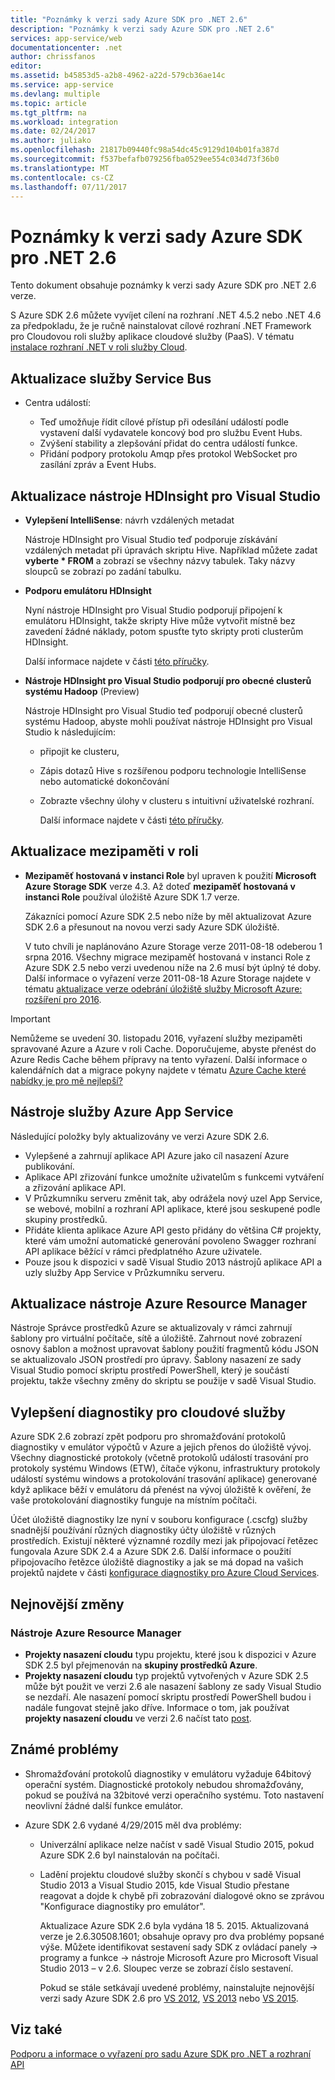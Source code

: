 ```yaml
---
title: "Poznámky k verzi sady Azure SDK pro .NET 2.6"
description: "Poznámky k verzi sady Azure SDK pro .NET 2.6"
services: app-service/web
documentationcenter: .net
author: chrissfanos
editor: 
ms.assetid: b45853d5-a2b8-4962-a22d-579cb36ae14c
ms.service: app-service
ms.devlang: multiple
ms.topic: article
ms.tgt_pltfrm: na
ms.workload: integration
ms.date: 02/24/2017
ms.author: juliako
ms.openlocfilehash: 21817b09440fc98a54dc45c9129d104b01fa387d
ms.sourcegitcommit: f537befafb079256fba0529ee554c034d73f36b0
ms.translationtype: MT
ms.contentlocale: cs-CZ
ms.lasthandoff: 07/11/2017
---
```

# <a name="azure-sdk-for-net-26-release-notes"></a>Poznámky k verzi sady Azure SDK pro .NET 2.6
Tento dokument obsahuje poznámky k verzi sady Azure SDK pro .NET 2.6 verze. 

S Azure SDK 2.6 můžete vyvíjet cílení na rozhraní .NET 4.5.2 nebo .NET 4.6 za předpokladu, že je ručně nainstalovat cílové rozhraní .NET Framework pro Cloudovou roli služby aplikace cloudové služby (PaaS). V tématu [instalace rozhraní .NET v roli služby Cloud](http://go.microsoft.com/fwlink/?LinkID=309796).

## <a name="service-bus-updates"></a>Aktualizace služby Service Bus
* Centra událostí: 
  
  * Teď umožňuje řídit cílové přístup při odesílání událostí podle vystavení další vydavatele koncový bod pro službu Event Hubs.
  * Zvýšení stability a zlepšování přidat do centra událostí funkce.
  * Přidání podpory protokolu Amqp přes protokol WebSocket pro zasílání zpráv a Event Hubs.

## <a name="hdinsight-tools-for-visual-studio-updates"></a>Aktualizace nástroje HDInsight pro Visual Studio
* **Vylepšení IntelliSense**: návrh vzdálených metadat
  
    Nástroje HDInsight pro Visual Studio teď podporuje získávání vzdálených metadat při úpravách skriptu Hive. Například můžete zadat **vyberte * FROM** a zobrazí se všechny názvy tabulek. Taky názvy sloupců se zobrazí po zadání tabulku.
* **Podporu emulátoru HDInsight**
  
    Nyní nástroje HDInsight pro Visual Studio podporují připojení k emulátoru HDInsight, takže skripty Hive může vytvořit místně bez zavedení žádné náklady, potom spusťte tyto skripty proti clusterům HDInsight. 
  
    Další informace najdete v části [této příručky](http://go.microsoft.com/fwlink/?LinkID=529540&clcid=0x409).
* **Nástroje HDInsight pro Visual Studio podporují pro obecné clusterů systému Hadoop** (Preview)
  
    Nástroje HDInsight pro Visual Studio teď podporují obecné clusterů systému Hadoop, abyste mohli používat nástroje HDInsight pro Visual Studio k následujícím:
  
  * připojit ke clusteru, 
  * Zápis dotazů Hive s rozšířenou podporu technologie IntelliSense nebo automatické dokončování 
  * Zobrazte všechny úlohy v clusteru s intuitivní uživatelské rozhraní. 
    
    Další informace najdete v části [této příručky](http://go.microsoft.com/fwlink/?LinkID=529540&clcid=0x409).

## <a name="in-role-cache-updates"></a>Aktualizace mezipaměti v roli
* **Mezipaměť hostovaná v instanci Role** byl upraven k použití **Microsoft Azure Storage SDK** verze 4.3. Až doteď **mezipaměť hostovaná v instanci Role** používal úložiště Azure SDK 1.7 verze.
  
    Zákazníci pomocí Azure SDK 2.5 nebo níže by měl aktualizovat Azure SDK 2.6 a přesunout na novou verzi sady Azure SDK úložiště. 
  
    V tuto chvíli je naplánováno Azure Storage verze 2011-08-18 odeberou 1 srpna 2016. Všechny migrace mezipaměť hostovaná v instanci Role z Azure SDK 2.5 nebo verzi uvedenou níže na 2.6 musí být úplný té doby. Další informace o vyřazení verze 2011-08-18 Azure Storage najdete v tématu [aktualizace verze odebrání úložiště služby Microsoft Azure: rozšíření pro 2016](http://blogs.msdn.com/b/windowsazurestorage/archive/2015/10/19/microsoft-azure-storage-service-version-removal-update-extension-to-2016.aspx).

> [!IMPORTANT]
> Nemůžeme se uvedení 30. listopadu 2016, vyřazení služby mezipaměti spravované Azure a Azure v roli Cache. Doporučujeme, abyste přenést do Azure Redis Cache během přípravy na tento vyřazení. Další informace o kalendářních dat a migrace pokyny najdete v tématu [Azure Cache které nabídky je pro mě nejlepší?](../redis-cache/cache-faq.md#which-azure-cache-offering-is-right-for-me)
> 
> 

## <a name="azure-app-service-tools"></a>Nástroje služby Azure App Service
Následující položky byly aktualizovány ve verzi Azure SDK 2.6.

* Vylepšené a zahrnují aplikace API Azure jako cíl nasazení Azure publikování.
* Aplikace API zřizování funkce umožníte uživatelům s funkcemi vytváření a zřizování aplikace API.
* V Průzkumníku serveru změnit tak, aby odrážela nový uzel App Service, se webové, mobilní a rozhraní API aplikace, které jsou seskupené podle skupiny prostředků.
* Přidáte klienta aplikace Azure API gesto přidány do většina C# projekty, které vám umožní automatické generování povoleno Swagger rozhraní API aplikace běžící v rámci předplatného Azure uživatele.
* Pouze jsou k dispozici v sadě Visual Studio 2013 nástrojů aplikace API a uzly služby App Service v Průzkumníku serveru. 

## <a name="azure-resource-manager-tools-updates"></a>Aktualizace nástroje Azure Resource Manager
Nástroje Správce prostředků Azure se aktualizovaly v rámci zahrnují šablony pro virtuální počítače, sítě a úložiště. Zahrnout nové zobrazení osnovy šablon a možnost upravovat šablony použití fragmentů kódu JSON se aktualizovalo JSON prostředí pro úpravy. Šablony nasazení ze sady Visual Studio pomocí skriptu prostředí PowerShell, který je součástí projektu, takže všechny změny do skriptu se použije v sadě Visual Studio.

## <a name="diagnostics-improvements-for-cloud-services"></a>Vylepšení diagnostiky pro cloudové služby
Azure SDK 2.6 zobrazí zpět podporu pro shromažďování protokolů diagnostiky v emulátor výpočtů v Azure a jejich přenos do úložiště vývoj. Všechny diagnostické protokoly (včetně protokolů událostí trasování pro protokoly systému Windows (ETW), čítače výkonu, infrastruktury protokoly událostí systému windows a protokolování trasování aplikace) generované když aplikace běží v emulátoru dá přenést na vývoj úložiště k ověření, že vaše protokolování diagnostiky funguje na místním počítači. 

Účet úložiště diagnostiky lze nyní v souboru konfigurace (.cscfg) služby snadnější používání různých diagnostiky účty úložiště v různých prostředích. Existují některé významné rozdíly mezi jak připojovací řetězec fungovala Azure SDK 2.4 a Azure SDK 2.6. Další informace o použití připojovacího řetězce úložiště diagnostiky a jak se má dopad na vašich projektů najdete v části [konfigurace diagnostiky pro Azure Cloud Services](http://go.microsoft.com/fwlink/?LinkID=532784).

## <a name="breaking-changes"></a>Nejnovější změny
### <a name="azure-resource-manager-tools"></a>Nástroje Azure Resource Manager
* **Projekty nasazení cloudu** typu projektu, které jsou k dispozici v Azure SDK 2.5 byl přejmenován na **skupiny prostředků Azure**.
* **Projekty nasazení cloudu** typ projektů vytvořených v Azure SDK 2.5 může být použit ve verzi 2.6 ale nasazení šablony ze sady Visual Studio se nezdaří. Ale nasazení pomocí skriptu prostředí PowerShell budou i nadále fungovat stejně jako dříve.  Informace o tom, jak používat **projekty nasazení cloudu** ve verzi 2.6 načíst tato [post](http://go.microsoft.com/fwlink/?LinkID=534086).

## <a name="known-issues"></a>Známé problémy
* Shromažďování protokolů diagnostiky v emulátoru vyžaduje 64bitový operační systém. Diagnostické protokoly nebudou shromažďovány, pokud se používá na 32bitové verzi operačního systému. Toto nastavení neovlivní žádné další funkce emulátor. 
* Azure SDK 2.6 vydané 4/29/2015 měl dva problémy: 
  
  * Univerzální aplikace nelze načíst v sadě Visual Studio 2015, pokud Azure SDK 2.6 byl nainstalován na počítači.
  * Ladění projektu cloudové služby skončí s chybou v sadě Visual Studio 2013 a Visual Studio 2015, kde Visual Studio přestane reagovat a dojde k chybě při zobrazování dialogové okno se zprávou "Konfigurace diagnostiky pro emulátor".
    
    Aktualizace Azure SDK 2.6 byla vydána 18 5. 2015. Aktualizovaná verze je 2.6.30508.1601; obsahuje opravy pro dva problémy popsané výše. Můžete identifikovat sestavení sady SDK z ovládací panely -> programy a funkce -> nástroje Microsoft Azure pro Microsoft Visual Studio 2013 – v 2.6. Sloupec verze se zobrazí číslo sestavení.
    
    Pokud se stále setkávají uvedené problémy, nainstalujte nejnovější verzi sady Azure SDK 2.6 pro [VS 2012](http://go.microsoft.com/fwlink/p/?linkid=323511&clcid=0x409), [VS 2013](http://go.microsoft.com/fwlink/p/?linkid=323510&clcid=0x409) nebo [VS 2015](http://go.microsoft.com/fwlink/?linkid=518003&clcid=0x409).

## <a name="see-also"></a>Viz také
[Podporu a informace o vyřazení pro sadu Azure SDK pro .NET a rozhraní API](https://msdn.microsoft.com/library/azure/dn479282.aspx/)

